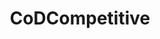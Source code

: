 ---
title: CoDCompetitive
crosslinks:
- Infinitewarfare
- OpTicGaming
- WWII
- CoDCompPlays
- CodCompCirclejerk
- NegativeWithGold
- causeWhyNotMate
- IAmA
- leagueoflegends
- DotA2
- infinitewarfare
- gifs
- soccer
- CallOfDuty
- 2007scape
- LivestreamFail
- gaming
- AskReddit
- Ice_Poseidon
- Cloud9
---